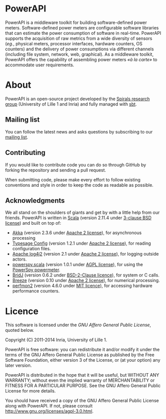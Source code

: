 # PowerAPI
PowerAPI is a middleware toolkit for building software-defined power meters.
Software-defined power meters are configurable software libraries that can estimate the power consumption of software in real-time.
PowerAPI supports the acquisition of raw metrics from a wide diversity of sensors (*eg.*, physical meters, processor interfaces, hardware counters, OS counters) and the delivery of power consumptions via different channels (including file system, network, web, graphical).
As a middleware toolkit, PowerAPI offers the capability of assembling power meters *«à la carte»* to accommodate user requirements.

# About
PowerAPI is an open-source project developed by the [Spirals research group](https://team.inria.fr/spirals) (University of Lille 1 and Inria) and fully managed with [sbt](http://www.scala-sbt.org/).

## Mailing list
You can follow the latest news and asks questions by subscribing to our [mailing list](https://sympa.inria.fr/sympa/info/powerapi).

## Contributing
If you would like to contribute code you can do so through GitHub by forking the repository and sending a pull request.

When submitting code, please make every effort to follow existing conventions and style in order to keep the code as readable as possible.

## Acknowledgments
We all stand on the shoulders of giants and get by with a little help from our friends. PowerAPI is written in [Scala](http://www.scala-lang.org) (version 2.11.4 under [3-clause BSD license](http://www.scala-lang.org/license.html)) and built on top of:
* [Akka](http://akka.io) (version 2.3.6 under [Apache 2 license](http://www.apache.org/licenses/LICENSE-2.0)), for asynchronous processing
* [Typesage Config](https://github.com/typesafehub/config) (version 1.2.1 under [Apache 2 license](http://www.apache.org/licenses/LICENSE-2.0)), for reading configuration files.
* [Apache log4j2](http://logging.apache.org/log4j/2.x/) (version 2.1 under [Apache 2 license](http://www.apache.org/licenses/LICENSE-2.0)), for logging outside actors.
* [powerspy.scala](https://github.com/Spirals-Team/powerspy.scala) (version 1.0.1 under [AGPL license](http://www.gnu.org/licenses/agpl-3.0.html)), for using the [PowerSpy powermeter](http://www.alciom.com/en/products/powerspy2-en-gb-2.html).
* [BridJ](https://code.google.com/p/bridj/) (version 0.6.2 under [BSD-2-Clause licence](https://github.com/ochafik/nativelibs4java/blob/master/libraries/BridJ/LICENSE)), for system or C calls.
* [Breeze](https://github.com/scalanlp/breeze) (version 0.10 under [Apache 2 license](http://www.apache.org/licenses/LICENSE-2.0)), for numerical processing.
* [perfmon2](http://sourceforge.net/p/perfmon2/libpfm4/ci/master/tree/) (version 4.6.0 under [MIT licence](http://sourceforge.net/p/perfmon2/libpfm4/ci/master/tree/COPYING)), for accessing hardware performance counters.

# Licence
This software is licensed under the *GNU Affero General Public License*, quoted below.

Copyright (C) 2011-2014 Inria, University of Lille 1.

PowerAPI is free software: you can redistribute it and/or modify it under the terms of the GNU Affero General Public License as published by the Free Software Foundation, either version 3 of the License, or (at your option) any later version.

PowerAPI is distributed in the hope that it will be useful, but WITHOUT ANY WARRANTY; without even the implied warranty of MERCHANTABILITY or FITNESS FOR A PARTICULAR PURPOSE. See the GNU Affero General Public License for more details.

You should have received a copy of the GNU Affero General Public License along with PowerAPI. If not, please consult http://www.gnu.org/licenses/agpl-3.0.html.
